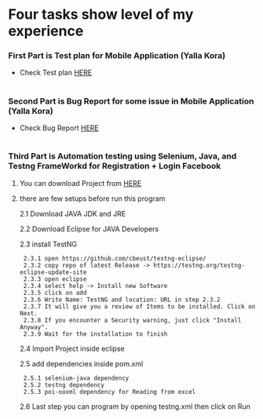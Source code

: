 # Four tasks show level of my experience

### First Part is Test plan for Mobile Application (Yalla Kora)

* Check Test plan [HERE](https://github.com/Mostafaelbehairy95/Mostafa-Elbehairy/blob/master/Test%20Plan%20for%20Yalla%20Kora%20Mobile%20Application.md)

#

### Second Part is Bug Report for some issue in Mobile Application (Yalla Kora)

* Check Bug Report [HERE](https://github.com/Mostafaelbehairy95/Mostafa-Elbehairy/blob/master/BugReport%20for%20Yalla%20Kora%20Mobile%20Application.md)
#

### Third Part is Automation testing using Selenium, Java, and Testng FrameWorkd for Registration + Login Facebook
1. You can download Project from [HERE](https://github.com/Mostafaelbehairy95/Mostafa-Elbehairy/tree/master/Facebook_automation)
2. there are few setups before run this program 
    
    2.1 Download JAVA JDK and JRE

    2.2 Download Eclipse for JAVA Developers

    2.3 install TestNG 

        2.3.1 open https://github.com/cbeust/testng-eclipse/
        2.3.2 copy repo of latest Release -> https://testng.org/testng-eclipse-update-site
        2.3.3 open eclipse 
        2.3.4 select help -> Install new Software
        2.3.5 click on add
        2.3.6 Write Name: TestNG and location: URL in step 2.3.2
        2.3.7 It will give you a review of Items to be installed. Click on Next.
        2.3.8 If you encounter a Security warning, just click "Install Anyway".
        2.3.9 Wait for the installation to finish

    2.4 Import Project inside eclipse

    2.5 add dependencies inside pom.xml

        2.5.1 selenium-java dependency
        2.5.2 testng dependency
        2.5.3 poi-ooxml dependency for Reading from excel

    2.6 Last step you can program by opening testng.xml then click on Run






